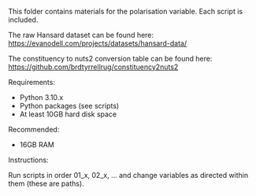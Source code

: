 This folder contains materials for the polarisation variable. Each script is included.

The raw Hansard dataset can be found here: https://evanodell.com/projects/datasets/hansard-data/

The constituency to nuts2 conversion table can be found here: https://github.com/brdtyrrellrug/constituency2nuts2

Requirements:
 - Python 3.10.x
 - Python packages (see scripts)
 - At least 10GB hard disk space

Recommended:
 - 16GB RAM

Instructions:

Run scripts in order 01_x, 02_x, ... and change variables as directed within them (these are paths).
